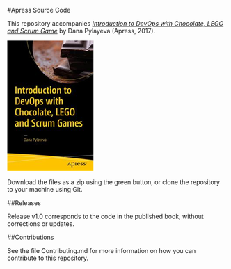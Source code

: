 #Apress Source Code

This repository accompanies [*Introduction to DevOps with Chocolate, LEGO and Scrum Game*](http://www.apress.com/9781484225646) by Dana Pylayeva (Apress, 2017).

![Cover image](9781484225646.jpg)

Download the files as a zip using the green button, or clone the repository to your machine using Git.

##Releases

Release v1.0 corresponds to the code in the published book, without corrections or updates.

##Contributions

See the file Contributing.md for more information on how you can contribute to this repository.
